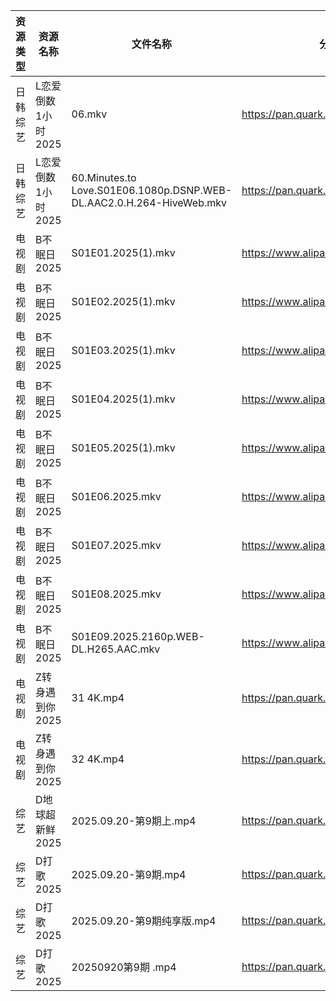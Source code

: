 | 资源类型 | 资源名称         | 文件名称                                                                 | 分享链接                                 | 更新时间                |
| ---- | ------------ | -------------------------------------------------------------------- | ------------------------------------ | ------------------- |
| 日韩综艺 | L恋爱倒数1小时2025 | 06.mkv                                                               | https://pan.quark.cn/s/8e32fe75dba6  | 2025-09-20 16:26:51 |
| 日韩综艺 | L恋爱倒数1小时2025 | 60.Minutes.to Love.S01E06.1080p.DSNP.WEB-DL.AAC2.0.H.264-HiveWeb.mkv | https://pan.quark.cn/s/8e32fe75dba6  | 2025-09-20 10:26:14 |
| 电视剧  | B不眠日2025     | S01E01.2025(1).mkv                                                   | https://www.alipan.com/s/pdo1SVYHJq1 | 2025-09-20 07:55:35 |
| 电视剧  | B不眠日2025     | S01E02.2025(1).mkv                                                   | https://www.alipan.com/s/pdo1SVYHJq1 | 2025-09-20 07:55:35 |
| 电视剧  | B不眠日2025     | S01E03.2025(1).mkv                                                   | https://www.alipan.com/s/pdo1SVYHJq1 | 2025-09-20 07:55:34 |
| 电视剧  | B不眠日2025     | S01E04.2025(1).mkv                                                   | https://www.alipan.com/s/pdo1SVYHJq1 | 2025-09-20 07:55:34 |
| 电视剧  | B不眠日2025     | S01E05.2025(1).mkv                                                   | https://www.alipan.com/s/pdo1SVYHJq1 | 2025-09-20 07:55:33 |
| 电视剧  | B不眠日2025     | S01E06.2025.mkv                                                      | https://www.alipan.com/s/pdo1SVYHJq1 | 2025-09-20 07:55:32 |
| 电视剧  | B不眠日2025     | S01E07.2025.mkv                                                      | https://www.alipan.com/s/pdo1SVYHJq1 | 2025-09-20 07:55:32 |
| 电视剧  | B不眠日2025     | S01E08.2025.mkv                                                      | https://www.alipan.com/s/pdo1SVYHJq1 | 2025-09-20 07:55:31 |
| 电视剧  | B不眠日2025     | S01E09.2025.2160p.WEB-DL.H265.AAC.mkv                                | https://www.alipan.com/s/pdo1SVYHJq1 | 2025-09-20 07:55:31 |
| 电视剧  | Z转身遇到你2025   | 31 4K.mp4                                                            | https://pan.quark.cn/s/3615a2d2ed2f  | 2025-09-20 16:24:00 |
| 电视剧  | Z转身遇到你2025   | 32 4K.mp4                                                            | https://pan.quark.cn/s/3615a2d2ed2f  | 2025-09-20 16:23:57 |
| 综艺   | D地球超新鲜2025   | 2025.09.20-第9期上.mp4                                                  | https://pan.quark.cn/s/6d9ff5b2efaa  | 2025-09-20 16:24:49 |
| 综艺   | D打歌2025      | 2025.09.20-第9期.mp4                                                   | https://pan.quark.cn/s/bd23329f1a1a  | 2025-09-20 16:25:10 |
| 综艺   | D打歌2025      | 2025.09.20-第9期纯享版.mp4                                                | https://pan.quark.cn/s/bd23329f1a1a  | 2025-09-20 16:25:13 |
| 综艺   | D打歌2025      | 20250920第9期 .mp4                                                     | https://pan.quark.cn/s/bd23329f1a1a  | 2025-09-20 10:24:34 |
